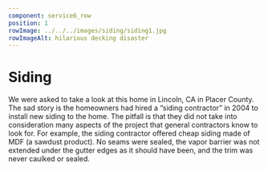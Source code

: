 ```yaml
---
component: service6_row
position: 1
rowImage: ../../../images/siding/siding1.jpg
rowImageAlt: hilarious decking disaster
---
```

#  Siding

We were asked to take a look at this home in Lincoln, CA in Placer County.  The sad story is the homeowners had hired a “siding contractor” in 2004 to install new siding to the home. The pitfall is that they did not take into consideration many aspects of the project that general contractors know to look for. For example, the siding contractor offered cheap siding made of MDF (a sawdust product). No seams were sealed, the vapor barrier was not extended under the gutter edges as it should have been, and the trim was never caulked or sealed. 

